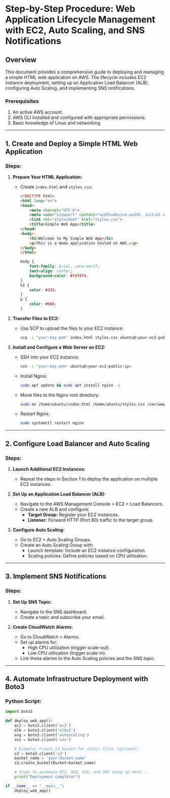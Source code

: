 # Step-by-Step Procedure: Web Application Lifecycle Management with EC2, Auto Scaling, and SNS Notifications

## Overview
This document provides a comprehensive guide to deploying and managing a simple HTML web application on AWS. The lifecycle includes EC2 instance deployment, setting up an Application Load Balancer (ALB), configuring Auto Scaling, and implementing SNS notifications.

### Prerequisites
1. An active AWS account.
2. AWS CLI installed and configured with appropriate permissions.
3. Basic knowledge of Linux and networking.

---

## 1. Create and Deploy a Simple HTML Web Application

### Steps:
1. **Prepare Your HTML Application:**
    - Create `index.html` and `styles.css`:
      ```html
      <!DOCTYPE html>
      <html lang="en">
      <head>
          <meta charset="UTF-8">
          <meta name="viewport" content="width=device-width, initial-scale=1.0">
          <link rel="stylesheet" href="styles.css">
          <title>Simple Web App</title>
      </head>
      <body>
          <h1>Welcome to My Simple Web App</h1>
          <p>This is a demo application hosted on AWS.</p>
      </body>
      </html>
      ```
      ```css
      body {
          font-family: Arial, sans-serif;
          text-align: center;
          background-color: #f4f4f4;
      }
      h1 {
          color: #333;
      }
      p {
          color: #666;
      }
      ```
2. **Transfer Files to EC2:**
    - Use SCP to upload the files to your EC2 instance:
      ```bash
      scp -i "your-key.pem" index.html styles.css ubuntu@<your-ec2-public-ip>:/home/ubuntu/
      ```

3. **Install and Configure a Web Server on EC2:**
    - SSH into your EC2 instance:
      ```bash
      ssh -i "your-key.pem" ubuntu@<your-ec2-public-ip>
      ```
    - Install Nginx:
      ```bash
      sudo apt update && sudo apt install nginx -y
      ```
    - Move files to the Nginx root directory:
      ```bash
      sudo mv /home/ubuntu/index.html /home/ubuntu/styles.css /var/www/html/
      ```
    - Restart Nginx:
      ```bash
      sudo systemctl restart nginx
      ```

---

## 2. Configure Load Balancer and Auto Scaling

### Steps:

1. **Launch Additional EC2 Instances:**
    - Repeat the steps in Section 1 to deploy the application on multiple EC2 instances.

2. **Set Up an Application Load Balancer (ALB):**
    - Navigate to the AWS Management Console > EC2 > Load Balancers.
    - Create a new ALB and configure:
      - **Target Group:** Register your EC2 instances.
      - **Listener:** Forward HTTP (Port 80) traffic to the target group.

3. **Configure Auto Scaling:**
    - Go to EC2 > Auto Scaling Groups.
    - Create an Auto Scaling Group with:
      - Launch template: Include an EC2 instance configuration.
      - Scaling policies: Define policies based on CPU utilization.

---

## 3. Implement SNS Notifications

### Steps:
1. **Set Up SNS Topic:**
    - Navigate to the SNS dashboard.
    - Create a topic and subscribe your email.

2. **Create CloudWatch Alarms:**
    - Go to CloudWatch > Alarms.
    - Set up alarms for:
      - High CPU utilization (trigger scale-out).
      - Low CPU utilization (trigger scale-in).
    - Link these alarms to the Auto Scaling policies and the SNS topic.

---

## 4. Automate Infrastructure Deployment with Boto3

### Python Script:
```python
import boto3

def deploy_web_app():
    ec2 = boto3.client('ec2')
    elb = boto3.client('elbv2')
    asg = boto3.client('autoscaling')
    sns = boto3.client('sns')

    # Example: Create S3 bucket for static files (optional)
    s3 = boto3.client('s3')
    bucket_name = 'your-bucket-name'
    s3.create_bucket(Bucket=bucket_name)

    # Steps to automate EC2, ALB, ASG, and SNS setup go here...
    print("Deployment complete!")

if __name__ == "__main__":
    deploy_web_app()
```


